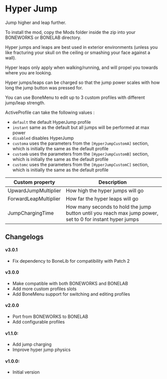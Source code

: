 # Hyper Jump

Jump higher and leap further.

To install the mod, copy the Mods folder inside the zip into your BONEWORKS or BONELAB directory.

Hyper jumps and leaps are best used in exterior environments (unless you like fracturing your skull on the ceiling or smashing your face against a wall).

Hyper leaps only apply when walking/running, and will propel you towards where you are looking.

Hyper jumps/leaps can be charged so that the jump power scales with how long the jump button was pressed for.

You can use BoneMenu to edit up to 3 custom profiles with different jump/leap strength.

ActiveProfile can take the following values :
- `default` the default HyperJump profile  
- `instant` same as the default but all jumps will be performed at max power  
- `disabled` disables HyperJump  
- `customa` uses the parameters from the `[HyperJumpCustomA]` section, which is initially the same as the default profile  
- `customb` uses the parameters from the `[HyperJumpCustomB]` section, which is initially the same as the default profile  
- `customc` uses the parameters from the `[HyperJumpCustomC]` section, which is initially the same as the default profile


| Custom property       | Description                                                                                               |
|-----------------------|-----------------------------------------------------------------------------------------------------------|
| UpwardJumpMultiplier  | How high the hyper jumps will go                                                                          |
| ForwardLeapMultiplier | How far the hyper leaps will go                                                                           |
| JumpChargingTime      | How many seconds to hold the jump button until you reach max jump power, set to 0 for instant hyper jumps |

## Changelogs

#### v3.0.1

- Fix dependency to BoneLib for compatibility with Patch 2

#### v3.0.0

- Make compatible with both BONEWORKS and BONELAB
- Add more custom profiles slots
- Add BoneMenu support for switching and editing profiles

#### v2.0.0

- Port from BONEWORKS to BONELAB
- Add configurable profiles

#### v1.1.0:

- Add jump charging
- Improve hyper jump physics

#### v1.0.0:

- Initial version